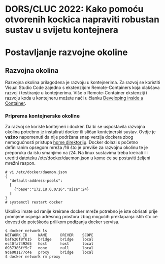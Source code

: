 # DORS/CLUC 2022: Kako pomoću otvorenih kockica napraviti robustan sustav u svijetu kontejnera



# Postavljanje razvojne okoline

## Razvojna okolina

Razvojna okolina prilagođena je razvoju u kontejnerima. Za razvoj se koristiti Visual Studio Code zajedno s ekstenzijom Remote-Containers koja olakšava razvoj i testiranje u kontejnerima. Više o Remote-Container ekstenziji i razvoju koda u kontejneru možete naći u članku [Developing inside a Container](https://code.visualstudio.com/docs/remote/containers).

### Priprema kontejnerske okoline

Za razvoj se koriste kontejneri i docker. Da bi se uspostavila razvojna okolina potrebno je instalirati docker ili sličan kontejnerski sustav. Ovdje je **važno** napomenuti da nije podržana snap verzija dockera zbog nemogućnosti pristupa [home direktoriju](https://github.com/microsoft/vscode-remote-release/issues/2817). Docker dolazi s početno definiranim opsegom mreža /16 što je previše za razvojnu okolinu te je preporuka da istu smanjimo na /24. Na linux sustavima treba kreirati ili urediti datoteku /etc/docker/daemon.json u kome će se postaviti željeni mrežni raspon.

```shell
# vi /etc/docker/daemon.json
{
  "default-address-pools":
  [
    {"base":"172.18.0.0/16","size":24}
  ]
}
# systemctl restart docker
```

Ukoliko imate od ranije kreirane docker mreže potrebno je iste obrisati prije promjene ospega adresnog prostora zbog mogućih preklapanja istih što će dovesti do poteškoća prilikom podizanja docker servisa.

```shell
$ docker network ls
NETWORK ID     NAME      DRIVER    SCOPE
baf620f8f015   bridge    bridge    local
ec40fa749265   host      host      local
0937386ff5c7   none      null      local
9ce001177c4e   proxy     bridge    local
$ docker network rm proxy
```
